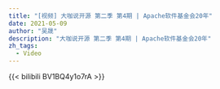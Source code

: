 ```yaml
---
title: "[视频] 大咖说开源 第二季 第4期 | Apache软件基金会20年"
date: 2021-05-09
author: "吴晟"
description: "大咖说开源 第二季 第4期 | Apache软件基金会20年"
zh_tags:
  - Video
---
```


{{< bilibili BV1BQ4y1o7rA >}}
